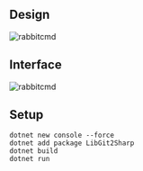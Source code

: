 ## <a id="design"></a>Design
![rabbitcmd](https://github.com/user-attachments/assets/427542c5-aff6-40d7-b1ed-30fb0b693df3)


## <a id="interface"></a>Interface
![rabbitcmd](https://github.com/user-attachments/assets/c0e72d1d-9362-48e2-8655-5f26191922d6)


## <a id="setup"></a>Setup
```
dotnet new console --force
dotnet add package LibGit2Sharp
dotnet build
dotnet run
```
